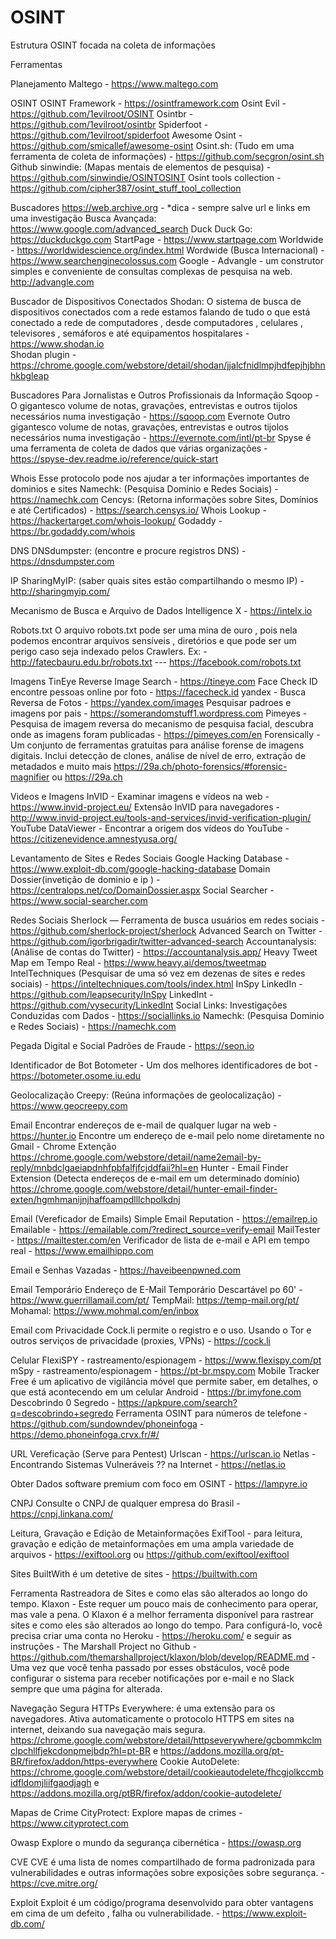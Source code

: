 # OSINT
Estrutura OSINT focada na coleta de informações

Ferramentas 

Planejamento
Maltego - https://www.maltego.com

OSINT
OSINT Framework - https://osintframework.com
Osint Evil - https://github.com/1evilroot/OSINT
Osintbr - https://github.com/1evilroot/osintbr
Spiderfoot - https://github.com/1evilroot/spiderfoot
Awesome Osint - https://github.com/smicallef/awesome-osint
Osint.sh: (Tudo em uma ferramenta de coleta de informações) - https://github.com/secgron/osint.sh
Github sinwindie: (Mapas mentais de elementos de pesquisa) - https://github.com/sinwindie/OSINTOSINT 
Osint tools collection - https://github.com/cipher387/osint_stuff_tool_collection

Buscadores
https://web.archive.org - *dica - sempre salve url e links em uma investigação
Busca Avançada: https://www.google.com/advanced_search
Duck Duck Go:  https://duckduckgo.com
StartPage - https://www.startpage.com
Worldwide - https://worldwidescience.org/index.html
Wordwide (Busca Internacional) - https://www.searchenginecolossus.com
Google - Advangle - um construtor simples e conveniente de consultas complexas de pesquisa na web.
http://advangle.com

Buscador de Dispositivos Conectados
Shodan: O sistema de busca de dispositivos conectados com a rede estamos falando de tudo o que está conectado a rede de computadores , desde computadores , celulares , televisores , semáforos e até equipamentos hospitalares - https://www.shodan.io  
Shodan plugin - https://chrome.google.com/webstore/detail/shodan/jjalcfnidlmpjhdfepjhjbhnhkbgleap

Buscadores Para Jornalistas e Outros Profissionais da Informação
Sqoop - O gigantesco volume de notas, gravações, entrevistas e outros tijolos necessários numa investigação - https://sqoop.com
Evernote  Outro gigantesco volume de notas, gravações, entrevistas e outros tijolos necessários numa investigação - https://evernote.com/intl/pt-br
Spyse é uma ferramenta de coleta de dados que várias organizações - https://spyse-dev.readme.io/reference/quick-start

Whois
Esse protocolo pode nos ajudar a ter informações importantes de dominios e sites
Namechk: (Pesquisa Dominio e Redes Sociais) - https://namechk.com
Cencys: (Retorna informações sobre Sites, Domínios e até Certificados) - https://search.censys.io/
Whois Lookup - https://hackertarget.com/whois-lookup/
Godaddy - https://br.godaddy.com/whois

DNS
DNSdumpster: (encontre e procure registros DNS) - https://dnsdumpster.com

IP
SharingMyIP: (saber quais sites estão compartilhando o mesmo IP) - http://sharingmyip.com/

Mecanismo de Busca e Arquivo de Dados
Intelligence X - https://intelx.io

Robots.txt
O arquivo robots.txt pode ser uma mina de ouro , pois nela podemos encontrar arquivos sensíveis , diretórios e que pode ser um perigo caso seja indexado pelos Crawlers.
Ex: - http://fatecbauru.edu.br/robots.txt --- https://facebook.com/robots.txt

Imagens
TinEye Reverse Image Search - https://tineye.com
Face Check ID encontre pessoas online por foto - https://facecheck.id
yandex - Busca Reversa de Fotos - https://yandex.com/images
Pesquisar padroes e imagens por pais - https://somerandomstuff1.wordpress.com
Pimeyes - Pesquisa de imagem reversa do mecanismo de pesquisa facial, descubra onde as imagens foram publicadas - https://pimeyes.com/en
Forensically -  Um conjunto de ferramentas gratuitas para análise forense de imagens digitais. Inclui detecção de clones, análise de nível de erro, extração de metadados e muito mais
https://29a.ch/photo-forensics/#forensic-magnifier  ou  https://29a.ch

Videos e Imagens
InVID - Examinar imagens e vídeos na web - https://www.invid-project.eu/
Extensão InVID para navegadores - http://www.invid-project.eu/tools-and-services/invid-verification-plugin/
YouTube DataViewer - Encontrar a origem dos vídeos do YouTube - https://citizenevidence.amnestyusa.org/

Levantamento de Sites e Redes Sociais
Google Hacking Database - https://www.exploit-db.com/google-hacking-database
Domain Dossier(invetição de dominio e ip ) - https://centralops.net/co/DomainDossier.aspx
Social Searcher - https://www.social-searcher.com

Redes Sociais
Sherlock — Ferramenta de busca usuários em redes sociais - https://github.com/sherlock-project/sherlock
Advanced Search on Twitter - https://github.com/igorbrigadir/twitter-advanced-search
Accountanalysis: (Análise de contas do Twitter) - https://accountanalysis.app/
Heavy Tweet Map em Tempo Real - https://www.heavy.ai/demos/tweetmap
IntelTechniques (Pesquisar de uma só vez em dezenas de sites e redes sociais) - https://inteltechniques.com/tools/index.html
InSpy LinkedIn - https://github.com/leapsecurity/InSpy
LinkedInt - https://github.com/vysecurity/LinkedInt
Social Links: Investigações Conduzidas com Dados - https://sociallinks.io
Namechk: (Pesquisa Dominio e Redes Sociais) - https://namechk.com

Pegada Digital e Social 
Padrões de Fraude - https://seon.io

Identificador de Bot
Botometer - Um dos melhores identificadores de bot - https://botometer.osome.iu.edu

Geolocalização
Creepy:  (Reúna informações de geolocalização) - https://www.geocreepy.com

Email
Encontrar endereços de e-mail de qualquer lugar na web - https://hunter.io
Encontre um endereço de e-mail pelo nome diretamente no Gmail -  Chrome Extenção https://chrome.google.com/webstore/detail/name2email-by-reply/mnbdclgaeiapdnhfpbfalfjfcjddfaii?hl=en
Hunter - Email Finder Extension (Detecta endereços de e-mail em um determinado domínio) 
https://chrome.google.com/webstore/detail/hunter-email-finder-exten/hgmhmanijnjhaffoampdlllchpolkdnj

Email (Vereficador de Emails)
Simple Email Reputation - https://emailrep.io
Emailable - https://emailable.com/?redirect_source=verify-email
MailTester - https://mailtester.com/en
Verificador de lista de e-mail e API em tempo real - https://www.emailhippo.com

Email e Senhas Vazadas - https://haveibeenpwned.com

Email Temporário
Endereço de E-Mail Temporário Descartável po 60' - https://www.guerrillamail.com/pt/
TempMail:  https://temp-mail.org/pt/
Mohamal:  https://www.mohmal.com/en/inbox

Email com Privacidade
Cock.li permite o registro e o uso. Usando o Tor e outros serviços de privacidade (proxies, VPNs) - https://cock.li

Celular 
FlexiSPY - rastreamento/espionagem - https://www.flexispy.com/pt
mSpy - rastreamento/espionagem - https://pt-br.mspy.com
Mobile Tracker Free é um aplicativo de vigilância móvel que permite saber, em detalhes, o que está acontecendo em um celular Android - https://br.imyfone.com
Descobrindo 0 Segredo - https://apkpure.com/search?q=descobrindo+segredo
Ferramenta OSINT para números de telefone - https://github.com/sundowndev/phoneinfoga - https://demo.phoneinfoga.crvx.fr/#/

URL Vereficação (Serve para Pentest)
Urlscan - https://urlscan.io
Netlas - Encontrando Sistemas Vulneráveis ?? na Internet - https://netlas.io

Obter Dados
software premium com foco em OSINT - https://lampyre.io

CNPJ
Consulte o CNPJ de qualquer empresa do Brasil - https://cnpj.linkana.com/

Leitura, Gravação e Edição de Metainformações
ExifTool - para leitura, gravação e edição de metainformações em uma ampla variedade de arquivos - https://exiftool.org   ou   https://github.com/exiftool/exiftool

Sites
BuiltWith é um detetive de sites - https://builtwith.com

Ferramenta Rastreadora de Sites e como elas são alterados ao longo do tempo.
Klaxon - Este requer um pouco mais de conhecimento para operar, mas vale a pena. O Klaxon é a melhor ferramenta disponível para rastrear sites e como eles são alterados ao longo do tempo. Para configurá-lo, você precisa criar uma conta no Heroku - https://heroku.com/ e seguir as instruções - The Marshall Project no Github - https://github.com/themarshallproject/klaxon/blob/develop/README.md - Uma vez que você tenha passado por esses obstáculos, você pode configurar o sistema para receber notificações por e-mail e no Slack sempre que uma página for alterada.

Navegação Segura
HTTPs Everywhere: é uma extensão para os navegadores. Ativa automaticamente o protocolo HTTPS em sites na internet, deixando sua navegação mais segura. https://chrome.google.com/webstore/detail/httpseverywhere/gcbommkclmclpchllfjekcdonpmejbdp?hl=pt-BR e  https://addons.mozilla.org/pt-BR/firefox/addon/https-everywhere
Cookie AutoDelete: https://chrome.google.com/webstore/detail/cookieautodelete/fhcgjolkccmbidfldomjliifgaodjagh e https://addons.mozilla.org/ptBR/firefox/addon/cookie-autodelete/

Mapas de Crime
CityProtect: Explore mapas de crimes - https://www.cityprotect.com

Owasp
Explore o mundo da segurança cibernética - https://owasp.org

CVE
CVE é uma lista de nomes compartilhado de forma padronizada para vulnerabilidades e outras informações sobre exposições sobre segurança. - https://cve.mitre.org/ 

Exploit
Exploit é um código/programa desenvolvido para obter vantagens em cima de um defeito , falha ou vulnerabilidade. - https://www.exploit-db.com/